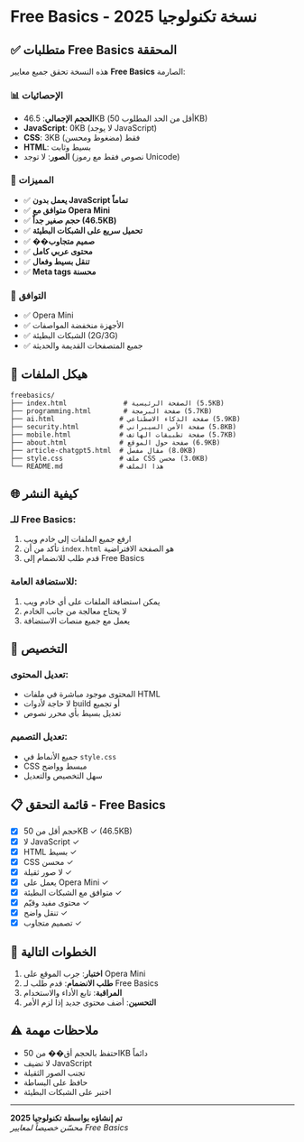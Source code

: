# Free Basics - نسخة تكنولوجيا 2025

## ✅ متطلبات Free Basics المحققة

هذه النسخة تحقق جميع معايير **Free Basics** الصارمة:

### 📊 الإحصائيات
- **الحجم الإجمالي**: 46.5KB (أقل من الحد المطلوب 50KB)
- **JavaScript**: 0KB (لا يوجد JavaScript)
- **CSS**: 3KB فقط (مضغوط ومحسن)
- **HTML**: بسيط وثابت
- **الصور**: لا توجد (نصوص فقط مع رموز Unicode)

### 🚀 المميزات
- ✅ **يعمل بدون JavaScript تماماً**
- ✅ **متوافق مع Opera Mini**
- ✅ **حجم صغير جداً (46.5KB)**
- ✅ **تحميل سريع على الشبكات البطيئة**
- ✅ **��صميم متجاوب**
- ✅ **محتوى عربي كامل**
- ✅ **تنقل بسيط وفعال**
- ✅ **Meta tags محسنة**

### 📱 التوافق
- ✅ Opera Mini
- ✅ الأجهزة منخفضة المواصفات
- ✅ الشبكات البطيئة (2G/3G)
- ✅ جميع المتصفحات القديمة والحديثة

## 📁 هيكل الملفات

```
freebasics/
├── index.html              # الصفحة الرئيسية (5.5KB)
├── programming.html        # صفحة البرمجة (5.7KB)
├── ai.html                # صفحة الذكاء الاصطناعي (5.9KB)
├── security.html          # صفحة الأمن السيبراني (5.8KB)
├── mobile.html            # صفحة تطبيقات الهاتف (5.7KB)
├── about.html             # صفحة حول الموقع (6.9KB)
├── article-chatgpt5.html  # مقال مفصل (8.0KB)
├── style.css              # ملف CSS محسن (3.0KB)
└── README.md              # هذا الملف
```

## 🌐 كيفية النشر

### للـ Free Basics:
1. ارفع جميع الملفات إلى خادم ويب
2. تأكد من أن `index.html` هو الصفحة الافتراضية
3. قدم طلب للانضمام إلى Free Basics

### للاستضافة العامة:
1. يمكن استضافة الملفات على أي خادم ويب
2. لا يحتاج معالجة من جانب الخادم
3. يعمل مع جميع منصات الاستضافة

## 🔧 التخصيص

### تعديل المحتوى:
- المحتوى موجود مباشرة في ملفات HTML
- لا حاجة لأدوات build أو تجميع
- تعديل بسيط بأي محرر نصوص

### تعديل التصميم:
- جميع الأنماط في `style.css`
- CSS مبسط وواضح
- سهل التخصيص والتعديل

## 📋 قائمة التحقق - Free Basics

- [x] حجم أقل من 50KB ✓ (46.5KB)
- [x] لا JavaScript ✓
- [x] HTML بسيط ✓
- [x] CSS محسن ✓
- [x] لا صور ثقيلة ✓
- [x] يعمل على Opera Mini ✓
- [x] متوافق مع الشبكات البطيئة ✓
- [x] محتوى مفيد وقيّم ✓
- [x] تنقل واضح ✓
- [x] تصميم متجاوب ✓

## 🎯 الخطوات التالية

1. **اختبار**: جرب الموقع على Opera Mini
2. **طلب الانضمام**: قدم طلب لـ Free Basics
3. **المراقبة**: تابع الأداء والاستخدام
4. **التحسين**: أضف محتوى جديد إذا لزم الأمر

## ⚠️ ملاحظات مهمة

- احتفظ بالحجم أق�� من 50KB دائماً
- لا تضيف JavaScript
- تجنب الصور الثقيلة
- حافظ على البساطة
- اختبر على الشبكات البطيئة

---

**تم إنشاؤه بواسطة تكنولوجيا 2025**  
*محسّن خصيصاً لمعايير Free Basics*
